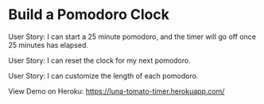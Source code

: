 # Build a Pomodoro Clock 

User Story: I can start a 25 minute pomodoro, and the timer will go off once 25 minutes has elapsed.

User Story: I can reset the clock for my next pomodoro.

User Story: I can customize the length of each pomodoro.

View Demo on Heroku: https://luna-tomato-timer.herokuapp.com/
